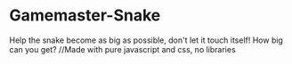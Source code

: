 # Gamemaster-Snake
Help the snake become as big as possible, don't let it touch itself! How big can you get?
//Made with pure javascript and css, no libraries

